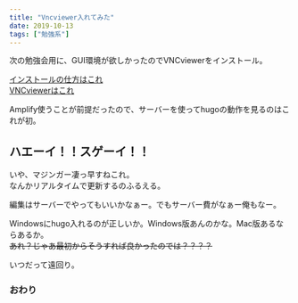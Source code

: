 ```yaml
---
title: "Vncviewer入れてみた"
date: 2019-10-13
tags: ["勉強系"]
---
```


次の勉強会用に、GUI環境が欲しかったのでVNCviewerをインストール。

[インストールの仕方はこれ](https://chida09.com/aws-ec2-centos7-desktop/)  
[VNCviewerはこれ](https://qiita.com/Reizouko/items/beee6bf54a24158db1bf)

Amplify使うことが前提だったので、サーバーを使ってhugoの動作を見るのはこれが初。

## ハエーイ！！スゲーイ！！

いや、マジンガー凄っ早すねこれ。  
なんかリアルタイムで更新するのふるえる。

編集はサーバーでやってもいいかなぁー。でもサーバー費がなぁー俺もなー。  

Windowsにhugo入れるのが正しいか。Windows版あんのかな。Mac版あるならあるか。  
~~あれ？じゃあ最初からそうすれば良かったのでは？？？？~~

いつだって遠回り。
### おわり
